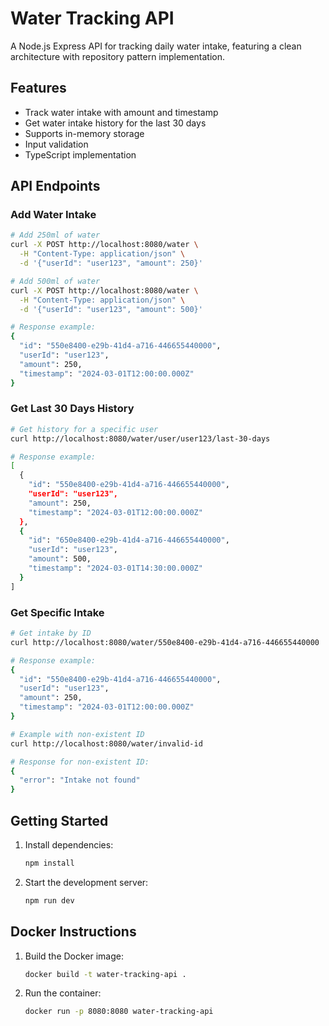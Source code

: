 # Water Tracking API

A Node.js Express API for tracking daily water intake, featuring a clean architecture with repository pattern implementation.

## Features

- Track water intake with amount and timestamp
- Get water intake history for the last 30 days
- Supports in-memory storage
- Input validation
- TypeScript implementation

## API Endpoints

### Add Water Intake
```bash
# Add 250ml of water
curl -X POST http://localhost:8080/water \
  -H "Content-Type: application/json" \
  -d '{"userId": "user123", "amount": 250}'

# Add 500ml of water
curl -X POST http://localhost:8080/water \
  -H "Content-Type: application/json" \
  -d '{"userId": "user123", "amount": 500}'

# Response example:
{
  "id": "550e8400-e29b-41d4-a716-446655440000",
  "userId": "user123",
  "amount": 250,
  "timestamp": "2024-03-01T12:00:00.000Z"
}
```

### Get Last 30 Days History
```bash
# Get history for a specific user
curl http://localhost:8080/water/user/user123/last-30-days

# Response example:
[
  {
    "id": "550e8400-e29b-41d4-a716-446655440000",
    "userId": "user123",
    "amount": 250,
    "timestamp": "2024-03-01T12:00:00.000Z"
  },
  {
    "id": "650e8400-e29b-41d4-a716-446655440000",
    "userId": "user123",
    "amount": 500,
    "timestamp": "2024-03-01T14:30:00.000Z"
  }
]
```

### Get Specific Intake
```bash
# Get intake by ID
curl http://localhost:8080/water/550e8400-e29b-41d4-a716-446655440000

# Response example:
{
  "id": "550e8400-e29b-41d4-a716-446655440000",
  "userId": "user123",
  "amount": 250,
  "timestamp": "2024-03-01T12:00:00.000Z"
}

# Example with non-existent ID
curl http://localhost:8080/water/invalid-id

# Response for non-existent ID:
{
  "error": "Intake not found"
}
```

## Getting Started

1. Install dependencies:
   ```bash
   npm install
   ```

2. Start the development server:
   ```bash
   npm run dev
   ```


## Docker Instructions

1. Build the Docker image:
   ```bash
   docker build -t water-tracking-api .
   ```

2. Run the container:
   ```bash
   docker run -p 8080:8080 water-tracking-api
   ```